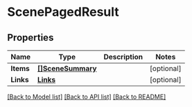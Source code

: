 # ScenePagedResult

## Properties

Name | Type | Description | Notes
------------ | ------------- | ------------- | -------------
**Items** | [**[]SceneSummary**](SceneSummary.md) |  | [optional] 
**Links** | [**Links**](Links.md) |  | [optional] 

[[Back to Model list]](../README.md#documentation-for-models) [[Back to API list]](../README.md#documentation-for-api-endpoints) [[Back to README]](../README.md)


